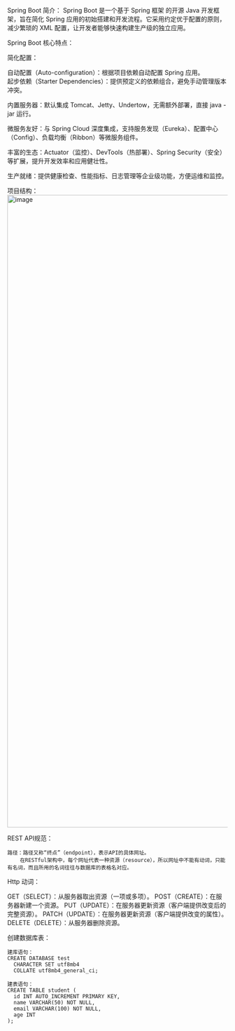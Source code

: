 Spring Boot 简介：
Spring Boot 是一个基于 Spring 框架 的开源 Java 开发框架，旨在简化 Spring 应用的初始搭建和开发流程。它采用约定优于配置的原则，减少繁琐的 XML 配置，让开发者能够快速构建生产级的独立应用。  

Spring Boot 核心特点：

简化配置：

自动配置（Auto-configuration）：根据项目依赖自动配置 Spring 应用。  
起步依赖（Starter Dependencies）：提供预定义的依赖组合，避免手动管理版本冲突。

内置服务器：默认集成 Tomcat、Jetty、Undertow，无需额外部署，直接 java -jar 运行。

微服务友好：与 Spring Cloud 深度集成，支持服务发现（Eureka）、配置中心（Config）、负载均衡（Ribbon）等微服务组件。

丰富的生态：Actuator（监控）、DevTools（热部署）、Spring Security（安全）等扩展，提升开发效率和应用健壮性。

生产就绪：提供健康检查、性能指标、日志管理等企业级功能，方便运维和监控。


项目结构：
<img width="1346" height="1444" alt="image" src="https://github.com/user-attachments/assets/8d9d0dfe-9946-440b-9534-44f38c15ab97" />


REST API规范：

    路径：路径又称“终点”（endpoint），表示API的具体网址。
        在RESTful架构中，每个网址代表一种资源（resource），所以网址中不能有动词，只能有名词，而且所用的名词往往与数据库的表格名对应。

Http 动词：

GET（SELECT）：从服务器取出资源（一项或多项）。
POST（CREATE）：在服务器新建一个资源。
PUT（UPDATE）：在服务器更新资源（客户端提供改变后的完整资源）。
PATCH（UPDATE）：在服务器更新资源（客户端提供改变的属性）。
DELETE（DELETE）：从服务器删除资源。

创建数据库表：

    建库语句：
    CREATE DATABASE test
      CHARACTER SET utf8mb4
      COLLATE utf8mb4_general_ci;
  
    建表语句：
    CREATE TABLE student (
      id INT AUTO_INCREMENT PRIMARY KEY,
      name VARCHAR(50) NOT NULL,
      email VARCHAR(100) NOT NULL,
      age INT
    );
